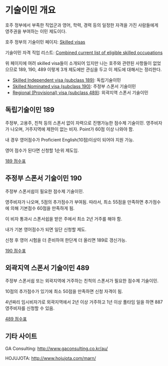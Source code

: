 기술이민 개요
==========

호주 정부에서 부족한 직업군과 영어, 학력, 경력 등의 일정한 자격을 가진 사람들에게 영주권을 부여하는 이민 제도이다.

호주 정부의 기술이민 페이지: [Skilled visas](https://www.homeaffairs.gov.au/trav/work/skilledvisas)

기술이민 자격 직업 리스트: [Combined current list of eligible skilled occupations](https://www.homeaffairs.gov.au/trav/work/work/skills-assessment-and-assessing-authorities/skilled-occupations-lists/combined-stsol-mltssl)

위 페이지에 여려 skilled visa들이 소개되어 있지만 나는 호주와 관련된 사항들이 없었으므로 189, 190, 489 이렇게 3개 제도에만 관심을 두고 이 제도에 대해서는 정리한다.

* [Skilled Independent visa (subclass 189)](https://www.homeaffairs.gov.au/trav/visa-1/189-): 독립기술이민
* [Skilled Nominated visa (subclass 190)](https://www.homeaffairs.gov.au/trav/visa-1/190-): 주정부 스폰서 기술이민
* [Regional (Provisional) visa (subclass 489)](https://www.homeaffairs.gov.au/trav/visa-1/489-): 외곽지역 스폰서 기술이민

## 독립기술이민 189

주정부, 고용주, 친척 등의 스폰서 없이 자력으로 진행가능한 점수제 기술이민.
영주비자가 나오며, 거주지역에 제한이 없는 비자.
Point가 60점 이상 나와야 함.

내 경우 영어점수가 Proficient English(10점)이상이 되어야 지원 가능.

영어 점수가 된다면 신청할 1순위 제도임.

[189 점수표](https://www.homeaffairs.gov.au/visas/supporting/Pages/skilled/the-points-table.aspx)

## 주정부 스폰서 기술이민 190

주정부 스폰서쉽이 필요한 점수제 기술이민.

영주비자가 나오며, 5점의 추가점수가 부여됨. 따라서, 최소 55점을 만족하면 추가점수에 의해 기본점수 60점을 만족하게 됨.

이 비자 통과시 스폰서쉽을 받은 주에서 최소 2년 거주를 해야 함.

내가 기본 영어점수가 되면 일단 신청할 제도.

신청 후 영어 시험을 더 준비하여 한단계 더 올리면 189로 갱신가능.

[190 점수표](https://www.homeaffairs.gov.au/trav/visa-1/190-?modal=/visas/supporting/Pages/190/points-table.aspx)

## 외곽지역 스폰서 기술이민 489

주정부 스폰서쉽 또는 외곽지역에 거주하는 친척의 스폰서가 필요한 점수제 기술이민.

10점의 추가점수가 있기에 최소 50점을 만족하면 신청 자격이 됨.

4년짜리 임시비자가로 외곽지역에서 2년 이상 거주하고 1년 이상 풀타임 일을 하면 887 영주비자를 신청할 수 있음.

[489 점수표](https://www.homeaffairs.gov.au/trav/visa-1/489-?modal=/visas/supporting/Pages/489/points-table-489.aspx)

## 기타 사이트

GA Consulting: http://www.gaconsulting.co.kr/au/

HOJUJOTA: http://www.hojujota.com/marn/